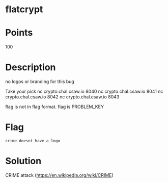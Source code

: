 # flatcrypt

# Points
100

# Description
no logos or branding for this bug

Take your pick nc crypto.chal.csaw.io 8040 nc crypto.chal.csaw.io 8041 nc crypto.chal.csaw.io 8042 nc crypto.chal.csaw.io 8043

flag is not in flag format. flag is PROBLEM_KEY

# Flag
`crime_doesnt_have_a_logo`

# Solution
CRIME attack (https://en.wikipedia.org/wiki/CRIME)
